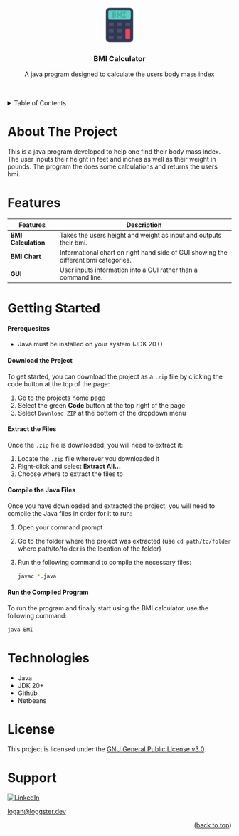 <a id="readme-top"></a>


<div align="center">
  <a href="https://github.com/Loggster1/BMI_Calculator">
    <img src="images/bmi.webp" alt="Logo" width="80" height="80">
  </a>

  <h3 align="center">BMI Calculator</h3>

  <p align="center">
      A java program designed to calculate the users body mass index
    <br />
    <br />
    <br />
  </p>
</div>


<details>
  <summary>Table of Contents</summary>
  <ol>
    <li><a href="#about-the-project">About The Project</a></li>
    <li><a href="#getting-started">Getting Started</a></li>
    <li><a href="#features">Features</a></li>
    <li><a href="#technologies">Technologies</a></li>
    <li><a href="#license">License</a></li>
    <li><a href="#support">Support</a></li>
  </ol>
</details>

# About The Project
This is a java program developed to help one find their body mass index. The user inputs their height in feet and inches as well as their weight in pounds. The program the does some calculations and returns the users bmi.

# Features
| Features | Description |
| ------- | ----------- |
| **BMI Calculation** | Takes the users height and weight as input and outputs their bmi. |
| **BMI Chart** | Informational chart on right hand side of GUI showing the different bmi categories. |
| **GUI** | User inputs information into a GUI rather than a command line. |



# Getting Started
#### Prerequesites
* Java must be installed on your system (JDK 20+)

#### Download the Project
To get started, you can download the project as a `.zip` file by clicking the code button at the top of the page:

1. Go to the projects <a href="https://github.com/Loggster1/BMI_Calculator">home page </a>
2. Select the green **Code** button at the top right of the page
3. Select `Download ZIP` at the bottom of the dropdown menu

#### Extract the Files
Once the `.zip` file is downloaded, you will need to extract it:

1. Locate the `.zip` file wherever you downloaded it
2. Right-click and select **Extract All...**
3. Choose where to extract the files to

#### Compile the Java Files

Once you have downloaded and extracted the project, you will need to compile the Java files in order for it to run:

1. Open your command prompt
2. Go to the folder where the project was extracted (use `cd path/to/folder` where path/to/folder is the location of the folder)
3. Run the following command to compile the necessary files:
   
   ```bash
   javac *.java

#### Run the Compiled Program
To run the program and finally start using the BMI calculator, use the following command:

  ```bash
  java BMI
```


# Technologies
* Java
* JDK 20+
* Github
* Netbeans
  

# License
This project is licensed under the [GNU General Public License v3.0](https://www.gnu.org/licenses/gpl-3.0.en.html).


# Support
[![LinkedIn][linkedin-shield]][linkedin-url]

logan@loggster.dev




[linkedin-shield]: https://img.shields.io/badge/-LinkedIn-black.svg?style=for-the-badge&logo=linkedin&colorB=555
[linkedin-url]: https://linkedin.com/in/logan-wallarab


<p align="right">(<a href="#readme-top">back to top</a>)</p>
